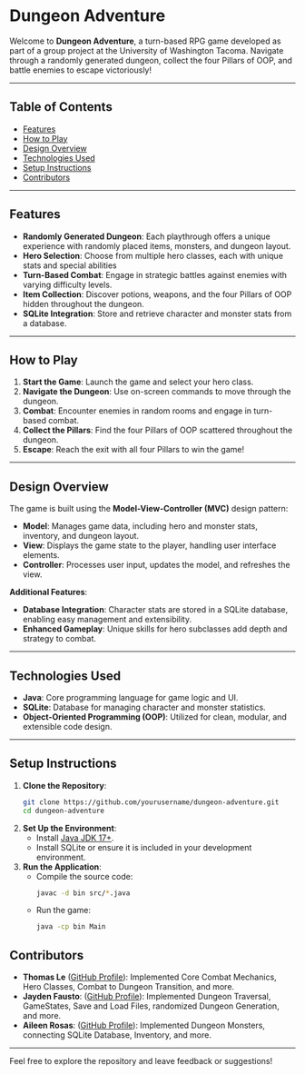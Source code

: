 # Dungeon Adventure

Welcome to **Dungeon Adventure**, a turn-based RPG game developed as part of a group project at the University of Washington Tacoma. Navigate through a randomly generated dungeon, collect the four Pillars of OOP, and battle enemies to escape victoriously!

---

## Table of Contents
- [Features](#features)
- [How to Play](#how-to-play)
- [Design Overview](#design-overview)
- [Technologies Used](#technologies-used)
- [Setup Instructions](#setup-instructions)
- [Contributors](#contributors)

---

## Features

- **Randomly Generated Dungeon**: Each playthrough offers a unique experience with randomly placed items, monsters, and dungeon layout.
- **Hero Selection**: Choose from multiple hero classes, each with unique stats and special abilities
- **Turn-Based Combat**: Engage in strategic battles against enemies with varying difficulty levels.
- **Item Collection**: Discover potions, weapons, and the four Pillars of OOP hidden throughout the dungeon.
- **SQLite Integration**: Store and retrieve character and monster stats from a database.

---

## How to Play

1. **Start the Game**: Launch the game and select your hero class.
2. **Navigate the Dungeon**: Use on-screen commands to move through the dungeon.
3. **Combat**: Encounter enemies in random rooms and engage in turn-based combat.
4. **Collect the Pillars**: Find the four Pillars of OOP scattered throughout the dungeon.
5. **Escape**: Reach the exit with all four Pillars to win the game!

---

## Design Overview

The game is built using the **Model-View-Controller (MVC)** design pattern:

- **Model**: Manages game data, including hero and monster stats, inventory, and dungeon layout.
- **View**: Displays the game state to the player, handling user interface elements.
- **Controller**: Processes user input, updates the model, and refreshes the view.

**Additional Features**:
- **Database Integration**: Character stats are stored in a SQLite database, enabling easy management and extensibility.
- **Enhanced Gameplay**: Unique skills for hero subclasses add depth and strategy to combat.

---

## Technologies Used

- **Java**: Core programming language for game logic and UI.
- **SQLite**: Database for managing character and monster statistics.
- **Object-Oriented Programming (OOP)**: Utilized for clean, modular, and extensible code design.

---

## Setup Instructions

1. **Clone the Repository**:
   ```bash
   git clone https://github.com/yourusername/dungeon-adventure.git
   cd dungeon-adventure
   ```
2. **Set Up the Environment**:
   - Install [Java JDK 17+](https://www.oracle.com/java/technologies/javase-downloads.html).
   - Install SQLite or ensure it is included in your development environment.
3. **Run the Application**:
   - Compile the source code:
     ```bash
     javac -d bin src/*.java
     ```
   - Run the game:
     ```bash
     java -cp bin Main
     ```

## Contributors

- **Thomas Le** ([GitHub Profile](https://github.com/KingsGlaiver42)): Implemented Core Combat Mechanics, Hero Classes, Combat to Dungeon Transition,  and more.
- **Jayden Fausto**: ([GitHub Profile](https://github.com/NinjaPanda351)): Implemented Dungeon Traversal, GameStates, Save and Load Files, randomized Dungeon Generation, and more.
- **Aileen Rosas**: ([GitHub Profile](https://github.com/aileenrosasd)): Implemented Dungeon Monsters, connecting SQLite Database, Inventory, and more.

---

Feel free to explore the repository and leave feedback or suggestions!

